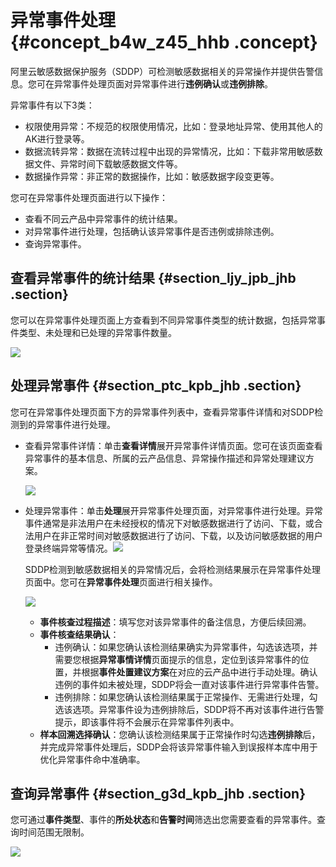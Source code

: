 # 异常事件处理 {#concept_b4w_z45_hhb .concept}

阿里云敏感数据保护服务（SDDP）可检测敏感数据相关的异常操作并提供告警信息。您可在异常事件处理页面对异常事件进行**违例确认**或**违例排除**。

异常事件有以下3类：

-   权限使用异常：不规范的权限使用情况，比如：登录地址异常、使用其他人的AK进行登录等。
-   数据流转异常：数据在流转过程中出现的异常情况，比如：下载非常用敏感数据文件、异常时间下载敏感数据文件等。
-   数据操作异常：非正常的数据操作，比如：敏感数据字段变更等。

您可在异常事件处理页面进行以下操作：

-   查看不同云产品中异常事件的统计结果。
-   对异常事件进行处理，包括确认该异常事件是否违例或排除违例。
-   查询异常事件。

## 查看异常事件的统计结果 {#section_ljy_jpb_jhb .section}

您可以在异常事件处理页面上方查看到不同异常事件类型的统计数据，包括异常事件类型、未处理和已处理的异常事件数量。

![](http://static-aliyun-doc.oss-cn-hangzhou.aliyuncs.com/assets/img/154535/156311790243526_zh-CN.png)

## 处理异常事件 {#section_ptc_kpb_jhb .section}

您可在异常事件处理页面下方的异常事件列表中，查看异常事件详情和对SDDP检测到的异常事件进行处理。

-   查看异常事件详情：单击**查看详情**展开异常事件详情页面。您可在该页面查看异常事件的基本信息、所属的云产品信息、异常操作描述和异常处理建议方案。

    ![](http://static-aliyun-doc.oss-cn-hangzhou.aliyuncs.com/assets/img/154535/156311790351398_zh-CN.png)

-   处理异常事件：单击**处理**展开异常事件处理页面，对异常事件进行处理。异常事件通常是非法用户在未经授权的情况下对敏感数据进行了访问、下载，或合法用户在非正常时间对敏感数据进行了访问、下载，以及访问敏感数据的用户登录终端异常等情况。![](http://static-aliyun-doc.oss-cn-hangzhou.aliyuncs.com/assets/img/154535/156311790343527_zh-CN.png) 

    SDDP检测到敏感数据相关的异常情况后，会将检测结果展示在异常事件处理页面中。您可在**异常事件处理**页面进行相关操作。

    ![](http://static-aliyun-doc.oss-cn-hangzhou.aliyuncs.com/assets/img/154535/156311790351397_zh-CN.png)

    -   **事件核查过程描述**：填写您对该异常事件的备注信息，方便后续回溯。
    -   **事件核查结果确认**：
        -   违例确认：如果您确认该检测结果确实为异常事件，勾选该选项，并需要您根据**异常事情详情**页面提示的信息，定位到该异常事件的位置，并根据**事件处置建议方案**在对应的云产品中进行手动处理。确认违例的事件如未被处理，SDDP将会一直对该事件进行异常事件告警。
        -   违例排除：如果您确认该检测结果属于正常操作、无需进行处理，勾选该选项。异常事件设为违例排除后，SDDP将不再对该事件进行告警提示，即该事件将不会展示在异常事件列表中。
    -   **样本回溯选择确认**：您确认该检测结果属于正常操作时勾选**违例排除**后，并完成异常事件处理后，SDDP会将该异常事件输入到误报样本库中用于优化异常事件命中准确率。

## 查询异常事件 {#section_g3d_kpb_jhb .section}

您可通过**事件类型**、事件的**所处状态**和**告警时间**筛选出您需要查看的异常事件。查询时间范围无限制。

![](http://static-aliyun-doc.oss-cn-hangzhou.aliyuncs.com/assets/img/154535/156311790351396_zh-CN.png)

